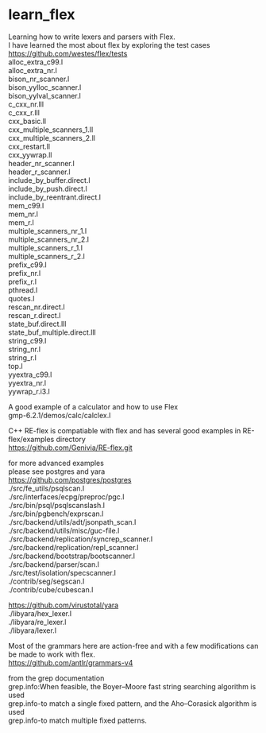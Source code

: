 # learn_flex  


  
Learning how to write lexers and parsers with Flex.   
I have learned the most about flex by exploring the test cases   
https://github.com/westes/flex/tests  
	alloc_extra_c99.l  
	alloc_extra_nr.l  
	bison_nr_scanner.l  
	bison_yylloc_scanner.l  
	bison_yylval_scanner.l  
	c_cxx_nr.lll  
	c_cxx_r.lll  
	cxx_basic.ll  
	cxx_multiple_scanners_1.ll  
	cxx_multiple_scanners_2.ll  
	cxx_restart.ll  
	cxx_yywrap.ll  
	header_nr_scanner.l  
	header_r_scanner.l  
	include_by_buffer.direct.l  
	include_by_push.direct.l  
	include_by_reentrant.direct.l  
	mem_c99.l  
	mem_nr.l  
	mem_r.l  
	multiple_scanners_nr_1.l  
	multiple_scanners_nr_2.l  
	multiple_scanners_r_1.l  
	multiple_scanners_r_2.l  
	prefix_c99.l  
	prefix_nr.l  
	prefix_r.l  
	pthread.l  
	quotes.l  
	rescan_nr.direct.l  
	rescan_r.direct.l  
	state_buf.direct.lll  
	state_buf_multiple.direct.lll  
	string_c99.l  
	string_nr.l  
	string_r.l  
	top.l  
	yyextra_c99.l  
	yyextra_nr.l  
	yywrap_r.i3.l  
  
  
A good example of a calculator and how to use Flex    
gmp-6.2.1/demos/calc/calclex.l    
  
  
C++ RE-flex is compatiable with flex and has several good examples in RE-flex/examples directory  
https://github.com/Genivia/RE-flex.git   
  
for more advanced examples   
please see postgres and yara   
https://github.com/postgres/postgres  
	./src/fe_utils/psqlscan.l  
	./src/interfaces/ecpg/preproc/pgc.l  
	./src/bin/psql/psqlscanslash.l  
	./src/bin/pgbench/exprscan.l  
	./src/backend/utils/adt/jsonpath_scan.l  
	./src/backend/utils/misc/guc-file.l  
	./src/backend/replication/syncrep_scanner.l  
	./src/backend/replication/repl_scanner.l  
	./src/backend/bootstrap/bootscanner.l  
	./src/backend/parser/scan.l  
	./src/test/isolation/specscanner.l  
	./contrib/seg/segscan.l  
	./contrib/cube/cubescan.l  
  
  
https://github.com/virustotal/yara  
	./libyara/hex_lexer.l    
	./libyara/re_lexer.l    
	./libyara/lexer.l   
  
  
Most of the grammars here are action-free and with a few modifications can be made to work with flex.   
https://github.com/antlr/grammars-v4   
  
  
from the grep documentation  
grep.info:When feasible, the Boyer–Moore fast string searching algorithm is used  
grep.info-to match a single fixed pattern, and the Aho–Corasick algorithm is used  
grep.info-to match multiple fixed patterns.   


